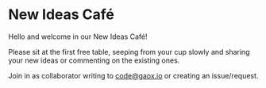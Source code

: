 # New Ideas Café
   
Hello and welcome in our New Ideas Café!   
   
Please sit at the first free table, seeping from your cup slowly and sharing your new ideas or commenting on the existing ones.  

Join in as collaborator writing to <a href="mailto:code@gaox.io">code@gaox.io</a> or creating an issue/request.

